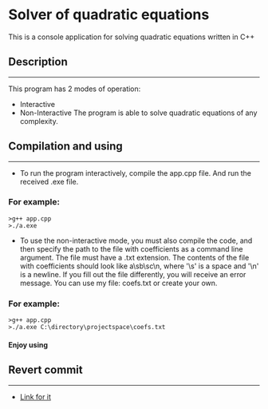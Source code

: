 # Solver of quadratic equations
 This is a console application for solving quadratic equations written in C++

## Description 
***
This program has 2 modes of operation:
+ Interactive
+ Non-Interactive
The program is able to solve quadratic equations of any complexity.
## Compilation and using
***
* To run the program interactively, compile the app.cpp file. And run the received .exe file.
### For example: 
```
>g++ app.cpp
>./a.exe
```
* To use the non-interactive mode, you must also compile the code, and then specify the path to the file with coefficients as a command line argument. The file must have a .txt extension. The contents of the file with coefficients should look like a\sb\sc\n, where '\s' is a space and '\n' is a newline. If you fill out the file differently, you will receive an error message. You can use my file: coefs.txt or create your own.
### For example: 
```
>g++ app.cpp
>./a.exe C:\directory\projectspace\coefs.txt
```
#### Enjoy using

## Revert commit
***
+ [Link for it](https://github.com/andreykurzantsev/equation-solver-git-basics/commit/2e5201597d000264e53d933f1b4756bc44920743)
